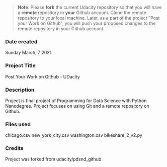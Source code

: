 >**Note**: Please **fork** the current Udacity repository so that you will have a **remote** repository in **your** Github account. Clone the remote repository to your local machine. Later, as a part of the project "Post your Work on Github", you will push your proposed changes to the remote repository in your Github account.

### Date created
Sunday March, 7 2021

### Project Title
Post Your Work on Github - UDacity

### Description
Project is final project of Programming for Data Science with Python Nanodegree.
Project focuses on using Git and a remote repository on Github.

### Files used
chicago.csv
new_york_city.csv
washington.csv
bikeshare_2_v2.py

### Credits
Project was forked from udacity/pdsnd_github
